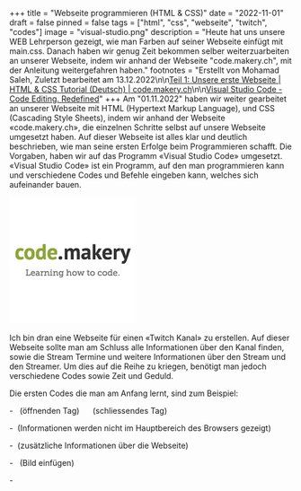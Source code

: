 +++
title = "Webseite programmieren (HTML & CSS)"
date = "2022-11-01"
draft = false
pinned = false
tags = ["html", "css", "webseite", "twitch", "codes"]
image = "visual-studio.png"
description = "Heute hat uns unsere WEB Lehrperson gezeigt, wie man Farben auf seiner Webseite einfügt mit main.css. Danach haben wir genug Zeit bekommen selber weiterzuarbeiten an unserer Webseite, indem wir anhand der Webseite \"code.makery.ch\", mit der Anleitung weitergefahren haben."
footnotes = "Erstellt von Mohamad Saleh, Zuletzt bearbeitet am 13.12.2022\n\n[Teil 1: Unsere erste Webseite | HTML & CSS Tutorial (Deutsch) | code.makery.ch](https://code.makery.ch/de/library/html-css/part1/)[](https://code.makery.ch/)\n\n[Visual Studio Code - Code Editing. Redefined](https://code.visualstudio.com/)"
+++
Am "01.11.2022" haben wir weiter gearbeitet an unserer Webseite mit HTML (Hypertext Markup Language), und CSS (Cascading Style Sheets), indem wir anhand der Webseite «code.makery.ch», die einzelnen Schritte selbst auf unsere Webseite umgesetzt haben. Auf dieser Webseite ist alles klar und deutlich beschrieben, wie man seine ersten Erfolge beim Programmieren schafft. Die Vorgaben, haben wir auf das Programm «Visual Studio Code» umgesetzt. «Visual Studio Code» ist ein Programm, auf den man programmieren kann und verschiedene Codes und Befehle eingeben kann, welches sich aufeinander bauen.

![](code-makery.png)

Ich bin dran eine Webseite für einen «Twitch Kanal» zu erstellen. Auf dieser Webseite sollte man am Schluss alle Informationen über den Kanal finden, sowie die Stream Termine und weitere Informationen über den Stream und den Streamer. Um dies auf die Reihe zu kriegen, benötigt man jedoch verschiedene Codes sowie Zeit und Geduld.

Die ersten Codes die man am Anfang lernt, sind zum Beispiel:

\-<html>   (öffnenden Tag)  </html>    (schliessendes Tag)

\-<body>  (Informationen werden nicht im Hauptbereich des Browsers gezeigt)

\-<head>  (zusätzliche Informationen über die Webseite)

\-<img>   (Bild einfügen)

\-<title>   (Titel einfügen)

\-<h2> - <h6>  (für Überschriften)

Jedoch benötigt man viel mehr als diese Codes, denn zunächst muss man diese richtig zusammensetzen und dabei keine Fehler machen, ansonsten besteht das Gefahr, das der ganze Code nicht funktioniert. Das war eines der Umfangreichsten Themen, die wir im Fach Web angeschaut haben, denn es war ein neues Gebiet für mich. Das nächste Mal werde ich aber viel mehr am Programm ausprobieren und auch Gewagtes versuchen, auch wenn das Gefahr besteht, das der Code falsch ist.

![](code.png)

![]()